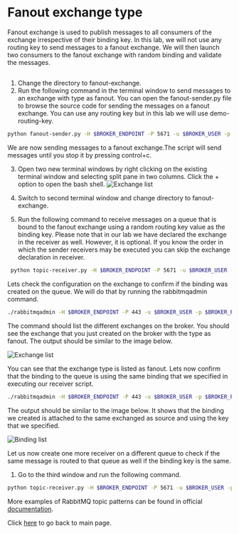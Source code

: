 # Fanout exchange type
Fanout exchange is used to publish messages to all consumers of the exchange irrespective of their binding key. In this lab, we will not use any routing key to send messages to a fanout exchange. We will then launch two consumers to the fanout exchange with random binding and validate the messages.

## 
1. Change the directory to fanout-exchange.
2. Run the following command in the terminal window to send messages to an exchange with type as fanout. You can open the fanout-sender.py file to browse the source code for sending the messages on a fanout exchange. You can use any routing key but in this lab we will use  demo-routing-key.

```bash
python fanout-sender.py -H $BROKER_ENDPOINT -P 5671 -u $BROKER_USER -p $BROKER_PASSWORD -e <<exchange>> fanout-demo-exchange
```
We are now sending messages to a fanout exchange.The script will send messages until you stop it by pressing control+c.

3. Open two new terminal windows by right clicking on the existing terminal window and selecting split pane in two columns. Click the + option to open the bash shell.
![Exchange list](images/split-terminal.png)

3. Switch to second terminal window and change directory to fanout-exchange. 

4. Run the following command to receive messages on a queue that is bound to the fanout exchange using a random routing key value as the binding key. Please note that in our lab we have declared the exchange in the receiver as well. However, it is optional. If you know the order in which the sender receivers may be executed you can skip the exchange declaration in receiver. 

```bash
 python topic-receiver.py -H $BROKER_ENDPOINT -P 5671 -u $BROKER_USER -p $BROKER_PASSWORD -e fanout-demo-exchange -q direct-fanout-q-1 -b demo-routing-key-1
 ```
Lets check the configuration on the exchange to confirm if the binding was created on the queue. We will do that by running the rabbitmqadmin command.

```bash
./rabbitmqadmin -H $BROKER_ENDPOINT -P 443 -u $BROKER_USER -p $BROKER_PASSWORD -sk list exchanges
```
The command should list the different exchanges on the broker. You should see the exchange that you just created on the broker with the type as fanout. The output should be similar to the image below.

![Exchange list](images/lab-2-2/exchange-list.png)

You can see that the exchange type is listed as fanout. Lets now confirm that the binding to the queue is using the same binding that we specified in executing our receiver script.

```bash
./rabbitmqadmin -H $BROKER_ENDPOINT -P 443 -u $BROKER_USER -p $BROKER_PASSWORD -sk list bindings
```

The output should be similar to the image below. It shows that the binding we created is attached to the same exchanged as source and using the key that we specified.

![Binding list](images/binding-list.png)

Let us now create one more receiver on a different queue to check if the same message is routed to that queue as well if the binding key is the same.

1. Go to the third window and run the following command.

```bash
python topic-receiver.py -H $BROKER_ENDPOINT -P 5671 -u $BROKER_USER -p $BROKER_PASSWORD -e fanout-demo-exchange -q direct-fanout-q-2 -b demo-routing-key-2
 ```
 
More examples of RabbitMQ topic patterns can be found in official [documentation](https://www.rabbitmq.com/tutorials/tutorial-five-python.html).

Click [here](lab1.md) to go back to main page.